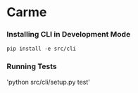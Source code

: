 # Carme


### Installing CLI in Development Mode
`pip install -e src/cli`

### Running Tests
'python src/cli/setup.py test'
